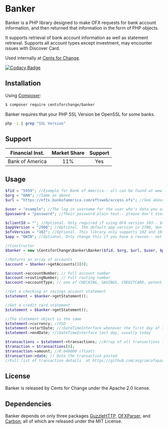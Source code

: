# Banker
Banker is a PHP library designed to make OFX requests for bank account information, and then returned that information in the form of PHP objects. 

It supports retrieval of bank account information as well as statement retrieval. Supports all account types except investment, may encounter issues with Discover Card.

Used internally at [Cents for Change](https://centsforchange.net/).

[![Codacy Badge](https://api.codacy.com/project/badge/Grade/f3825865ab02497496e9dbf52854dfa4)](https://www.codacy.com/app/erikdevelopments/banker?utm_source=github.com&amp;utm_medium=referral&amp;utm_content=CentsforChange/banker&amp;utm_campaign=Badge_Grade)
## Installation
Using [Composer](https://getcomposer.org/):


```bash
$ composer require centsforchange/banker
```

Banker requires that your PHP SSL Version be OpenSSL for some banks.

```bash
php -i | grep "SSL Version"
```

## Support
| Financial Inst. | Market Share  | Support |
| --------------- |:-------------:| :------:|
| Bank of America | 11%           |    Yes  |

## Usage
```php
$fid = "5959"; //Example for Bank of America-- all can be found at www.ofxhome.com
$org = "HAN"; //Same as above
$url = "https://eftx.bankofamerica.com/eftxweb/access.ofx"; //See above

$user = "example"; //The log in username for the user who's data you are trying to fetch
$password = "password"; //Their password plain text-- please don't store this-- this library doesn't and you shouldn't either. 

$clientId = ""; //Optional. Only required if using OFX version 103-- $clientId defaults to empty string
$appVersion = "2900"; //Optional. The default app version is 2700, don't change this unless you have a reason-- but there are reasons for doing so.
$ofxVersion = "102"; //Optional. This library only supports 102 and 103, defaults to 102
$app = "QWIN"; //Optional. Only change this if you have a reason-- not tested for anything other than QWIN

//Constructor
$banker = new \CentsforChange\Banker\Banker($fid, $org, $url, $user, $password, $clientId, $appVersion, $ofxVersion, $app);

//Returns an array of accounts
$account = $banker->getAccounts()[0];

$account->accountNumber; // Full account number
$account->routingNumber; // Full routing number
$account->accountType; // one of CHECKING, SAVINGS, CREDITCARD, potentially INVESTMENT (not supported for further requests)

//Get a checking or savings account statement
$statement = $banker->getStatement();

//Get a credit card statement
$statement = $banker->getStatement();

//The statement object is the same
$statement->currency; //USD
$statement->startDate; //\DateTimeInterface whenever the first day of this statement is
$statement->endDate; //\DateTimeInterface last day, usually today

$transactions = $statement->transactions; //Array of all transactions from this period.
$tranaction = $transactions[0];
$transaction->amount; //8.640000 (float)
$transaction->date; // Date the transaction posted
//Full list of transaction details  at https://github.com/asgrim/ofxparser/blob/master/lib/OfxParser/Entities/Transaction.php
```
## License
Banker is released by Cents for Change under the Apache 2.0 license.

## Dependencies
Banker depends on only three packages [GuzzleHTTP]("http://docs.guzzlephp.org/en/latest/"), [OFXParser]("https://github.com/asgrim/ofxparser"), and [Carbon]("http://carbon.nesbot.com/"), all of which are released under the MIT License.
